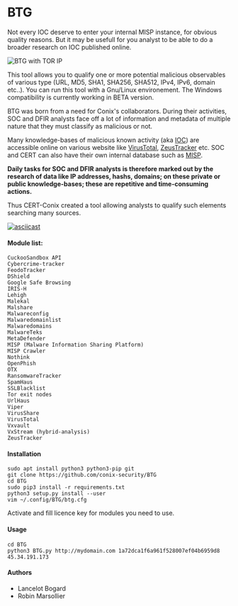 # BTG

Not every IOC deserve to enter your internal MISP instance, for obvious quality reasons. But it may be usefull for you analyst to be able to do a broader research on IOC published online.

![BTG with TOR IP](http://pix.toile-libre.org/upload/original/1482330236.png)

This tool allows you to qualify one or more potential malicious observables of various type (URL, MD5, SHA1, SHA256, SHA512, IPv4, IPv6, domain etc..). You can run this tool with a Gnu/Linux environement. The Windows compatibility is currently working in BETA version.

BTG was born from a need for Conix's collaborators. During their activities, SOC and DFIR analysts face off a lot of information and metadata of multiple nature that they must classify as malicious or not.

Many knowledge-bases of malicious known activity (aka [IOC](https://en.wikipedia.org/wiki/Indicator_of_compromise)) are accessible online on various website like [VirusTotal](https://virustotal.com), [ZeusTracker](https://zeustracker.abuse.ch) etc. SOC and CERT can also have their own internal database such as [MISP](http://www.misp-project.org).

**Daily tasks for SOC and DFIR analysts is therefore marked out by the research of data like IP addresses, hashs, domains; on these private or public knowledge-bases; these are repetitive and time-consuming actions.**

Thus CERT-Conix created a tool allowing analysts to qualify such elements searching many sources.

[![asciicast](https://asciinema.org/a/04a88eeh3rt0v979cxiuk8kzc.png)](https://asciinema.org/a/04a88eeh3rt0v979cxiuk8kzc)


#### Module list:
    CuckooSandbox API
    Cybercrime-tracker
    FeodoTracker
    DShield
    Google Safe Browsing
    IRIS-H
    Lehigh
    Malekal
    Malshare
    Malwareconfig
    Malwaredomainlist
    Malwaredomains
    MalwareTeks
    MetaDefender
    MISP (Malware Information Sharing Platform)
    MISP Crawler
    Nothink
    OpenPhish
    OTX
    RansomwareTracker
    SpamHaus
    SSLBlacklist
    Tor exit nodes
    UrlHaus
    Viper
    VirusShare
    VirusTotal
    Vxvault
    VxStream (hybrid-analysis)
    ZeusTracker

#### Installation
```
sudo apt install python3 python3-pip git
git clone https://github.com/conix-security/BTG
cd BTG
sudo pip3 install -r requirements.txt
python3 setup.py install --user
vim ~/.config/BTG/btg.cfg
```
Activate and fill licence key for modules you need to use.

#### Usage
```
cd BTG
python3 BTG.py http://mydomain.com 1a72dca1f6a961f528007ef04b6959d8 45.34.191.173
```

#### Authors
- Lancelot Bogard
- Robin Marsollier
